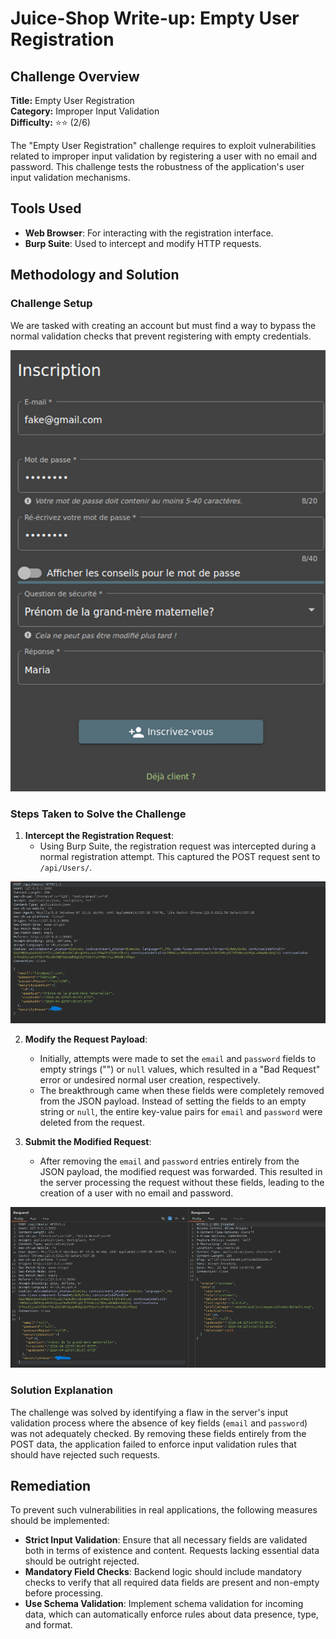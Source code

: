 # Juice-Shop Write-up: Empty User Registration

## Challenge Overview

**Title:** Empty User Registration\
**Category:** Improper Input Validation\
**Difficulty:** ⭐⭐ (2/6)

The "Empty User Registration" challenge requires to exploit vulnerabilities related to improper input validation by registering a user with no email and password. This challenge tests the robustness of the application's user input validation mechanisms.

## Tools Used

- **Web Browser**: For interacting with the registration interface.
- **Burp Suite**: Used to intercept and modify HTTP requests.

## Methodology and Solution

### Challenge Setup

We are tasked with creating an account but must find a way to bypass the normal validation checks that prevent registering with empty credentials.

<img src="../assets/difficulty2/empty_user_registration_1.png" alt="normal user registration" width="700px">

### Steps Taken to Solve the Challenge

1. **Intercept the Registration Request**:
   - Using Burp Suite, the registration request was intercepted during a normal registration attempt. This captured the POST request sent to `/api/Users/`.

<img src="../assets/difficulty2/empty_user_registration_2.png" alt="request" width="700px">

2. **Modify the Request Payload**:
   - Initially, attempts were made to set the `email` and `password` fields to empty strings ("") or `null` values, which resulted in a "Bad Request" error or undesired normal user creation, respectively.
   - The breakthrough came when these fields were completely removed from the JSON payload. Instead of setting the fields to an empty string or `null`, the entire key-value pairs for `email` and `password` were deleted from the request.

3. **Submit the Modified Request**:
   - After removing the `email` and `password` entries entirely from the JSON payload, the modified request was forwarded. This resulted in the server processing the request without these fields, leading to the creation of a user with no email and password.

<img src="../assets/difficulty2/empty_user_registration_3.png" alt="request" width="700px">

### Solution Explanation

The challenge was solved by identifying a flaw in the server's input validation process where the absence of key fields (`email` and `password`) was not adequately checked. By removing these fields entirely from the POST data, the application failed to enforce input validation rules that should have rejected such requests.

## Remediation

To prevent such vulnerabilities in real applications, the following measures should be implemented:

- **Strict Input Validation**: Ensure that all necessary fields are validated both in terms of existence and content. Requests lacking essential data should be outright rejected.
- **Mandatory Field Checks**: Backend logic should include mandatory checks to verify that all required data fields are present and non-empty before processing.
- **Use Schema Validation**: Implement schema validation for incoming data, which can automatically enforce rules about data presence, type, and format.
